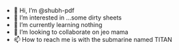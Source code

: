 - 👋 Hi, I’m @shubh-pdf
- 👀 I’m interested in ...some dirty sheets
- 🌱 I’m currently learning nothing
- 💞️ I’m looking to collaborate on jeo mama
- 📫 How to reach me is with the submarine named TITAN 

<!---
shubh-pdf/shubh-pdf is a ✨ special ✨ repository because its `README.md` (this file) appears on your GitHub profile.
You can click the Preview link to take a look at your changes.
--->
